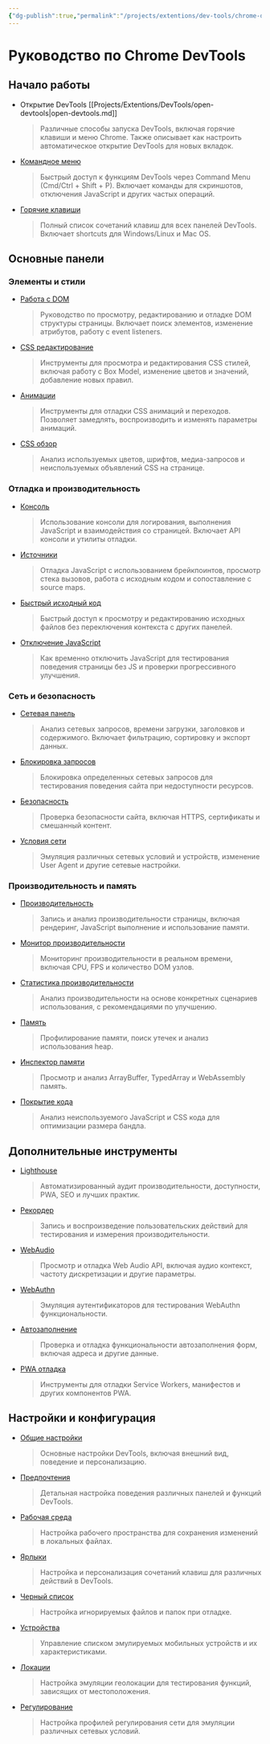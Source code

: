 ```yaml
---
{"dg-publish":true,"permalink":"/projects/extentions/dev-tools/chrome-dev-tools-index/"}
---
```


# Руководство по Chrome DevTools

## Начало работы
- Открытие DevTools [[Projects/Extentions/DevTools/open-devtools\|open-devtools.md]]
  > Различные способы запуска DevTools, включая горячие клавиши и меню Chrome. Также описывает как настроить автоматическое открытие DevTools для новых вкладок.

- [Командное меню](command-menu.md)
  > Быстрый доступ к функциям DevTools через Command Menu (Cmd/Ctrl + Shift + P). Включает команды для скриншотов, отключения JavaScript и других частых операций.

- [Горячие клавиши](keyboard-shortcuts.md)
  > Полный список сочетаний клавиш для всех панелей DevTools. Включает shortcuts для Windows/Linux и Mac OS.

## Основные панели

### Элементы и стили
- [Работа с DOM](dom-basics.md)
  > Руководство по просмотру, редактированию и отладке DOM структуры страницы. Включает поиск элементов, изменение атрибутов, работу с event listeners.

- [CSS редактирование](css-editing.md)
  > Инструменты для просмотра и редактирования CSS стилей, включая работу с Box Model, изменение цветов и значений, добавление новых правил.

- [Анимации](animations-debugging-css-effects.md)
  > Инструменты для отладки CSS анимаций и переходов. Позволяет замедлять, воспроизводить и изменять параметры анимаций.

- [CSS обзор](css-overview.md)
  > Анализ используемых цветов, шрифтов, медиа-запросов и неиспользуемых объявлений CSS на странице.

### Отладка и производительность
- [Консоль](console-overview.md)
  > Использование консоли для логирования, выполнения JavaScript и взаимодействия со страницей. Включает API консоли и утилиты отладки.

- [Источники](sources-panel.md)
  > Отладка JavaScript с использованием брейкпоинтов, просмотр стека вызовов, работа с исходным кодом и сопоставление с source maps.

- [Быстрый исходный код](quick-source-panel.md)
  > Быстрый доступ к просмотру и редактированию исходных файлов без переключения контекста с других панелей.

- [Отключение JavaScript](disable-javascript.md)
  > Как временно отключить JavaScript для тестирования поведения страницы без JS и проверки прогрессивного улучшения.

### Сеть и безопасность
- [Сетевая панель](network-panel.md)
  > Анализ сетевых запросов, времени загрузки, заголовков и содержимого. Включает фильтрацию, сортировку и экспорт данных.

- [Блокировка запросов](network-requests.md)
  > Блокировка определенных сетевых запросов для тестирования поведения сайта при недоступности ресурсов.

- [Безопасность](security-understanding-issues.md)
  > Проверка безопасности сайта, включая HTTPS, сертификаты и смешанный контент.

- [Условия сети](network-conditions.md)
  > Эмуляция различных сетевых условий и устройств, изменение User Agent и другие сетевые настройки.

### Производительность и память
- [Производительность](performance-panel.md)
  > Запись и анализ производительности страницы, включая рендеринг, JavaScript выполнение и использование памяти.

- [Монитор производительности](performance-monitor.md)
  > Мониторинг производительности в реальном времени, включая CPU, FPS и количество DOM узлов.

- [Статистика производительности](performance-insights.md)
  > Анализ производительности на основе конкретных сценариев использования, с рекомендациями по улучшению.

- [Память](memory-panel.md)
  > Профилирование памяти, поиск утечек и анализ использования heap.

- [Инспектор памяти](memory-inspector.md)
  > Просмотр и анализ ArrayBuffer, TypedArray и WebAssembly память.

- [Покрытие кода](coverage.md)
  > Анализ неиспользуемого JavaScript и CSS кода для оптимизации размера бандла.

## Дополнительные инструменты
- [Lighthouse](lighthouse.md)
  > Автоматизированный аудит производительности, доступности, PWA, SEO и лучших практик.

- [Рекордер](recorder-panel.md)
  > Запись и воспроизведение пользовательских действий для тестирования и измерения производительности.

- [WebAudio](web-audio.md)
  > Просмотр и отладка Web Audio API, включая аудио контекст, частоту дискретизации и другие параметры.

- [WebAuthn](web-authn.md)
  > Эмуляция аутентификаторов для тестирования WebAuthn функциональности.

- [Автозаполнение](autofill-debugging-saved-addresses.md)
  > Проверка и отладка функциональности автозаполнения форм, включая адреса и другие данные.

- [PWA отладка](pwa-debugging.md)
  > Инструменты для отладки Service Workers, манифестов и других компонентов PWA.

## Настройки и конфигурация
- [Общие настройки](settings-overview.md)
  > Основные настройки DevTools, включая внешний вид, поведение и персонализацию.

- [Предпочтения](preferences.md)
  > Детальная настройка поведения различных панелей и функций DevTools.

- [Рабочая среда](workspace.md)
  > Настройка рабочего пространства для сохранения изменений в локальных файлах.

- [Ярлыки](shortcuts.md)
  > Настройка и персонализация сочетаний клавиш для различных действий в DevTools.

- [Черный список](ignore-list.md)
  > Настройка игнорируемых файлов и папок при отладке.

- [Устройства](devices.md)
  > Управление списком эмулируемых мобильных устройств и их характеристиками.

- [Локации](locations.md)
  > Настройка эмуляции геолокации для тестирования функций, зависящих от местоположения.

- [Регулирование](throttling.md)
  > Настройка профилей регулирования сети для эмуляции различных сетевых условий. 